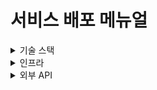 # 서비스 배포 메뉴얼

<details>
<summary>기술 스택</summary>
<div markdown="1">      

#### 📌 블록체인
- `java`
- `Hyperledger Fabric`

#### 📌 프론트 엔드
- `VisualCode : 최신판 (1.82.2)`
- `React - 18.2.0`
- `axios - 1.5.0`
- `NodeJS - 18.16.1`
- `npm - 9.6.7`
- `recoil - 0.7.7`
- `styled-components - 6.0.7`
- `pwa`

#### 📌 백엔드
- `jdk - 17.0.9`
- `gradle - 8.3.0`
- `springboot - 3.0.12`
- `mysql - 8.1.0`

#### 📌 인프라
- `docker - 24.0.5`
- `docker-compose - 2.1.0`
- `apt - 2.0.9`
- `nginx - 1.18.0`
- `jenkins lts`
- `AWS EC2`


</div>
</details>

<details>
<summary>인프라</summary>
<div markdown="1">      

- 서버 접속(cmd)
    1. 지급받은 pem키를 `C:\Users\SSAFY` 경로에 다운
    2. cmd 켜고 **`ssh -i K9B310T.pem [ubuntu@k9b310.p.ssafy.io](mailto:ubuntu@k9b310.p.ssafy.io)`** 입력
- 방화벽 설정
    
    기본적으로 22번 포트는 열려있다 (원격접속용)

    

# 1. EC2 Setting

## 1.1 EC2 접속하기

- MobaXtern활용
- SSH 선택
- Romete host : j9b206.p.ssafy.io
- User privatee Key : 발급받은 key입력


## 1.2 우분투 방화벽(UFW) 설정

```bash
sudo ufw default deny incoming # 모든 인바운드 연결 차단
sudo ufw default allow outgoing # 모든 아웃바운드 연결 허용
sudo ufw allow ssh # 22번 포트 허용
sudo ufw allow http # 80번 포트 허용
sudo ufw allow https # 443 포트 허용
```

- 방화벽 실행 `sudo ufw enable`
    
- 허용된 포트 확인 `sudo ufw status`

<aside>
💡 3000번, 8080번 포트는 안열어도 되나요?
⇒ 안열어도 젠킨스에서 관리하고 있음

</aside>

## 1.3 Docker 설치

- 공식 문서를 먼저 확인

[Install Docker Engine on Ubuntu](https://docs.docker.com/engine/install/ubuntu/)

- ec2에 docker 설치
    
    ```bash
    sudo apt-get update
    sudo apt-get install ca-certificates curl gnupg
    
    sudo install -m 0755 -d /etc/apt/keyrings
    curl -fsSL https://download.docker.com/linux/ubuntu/gpg | sudo gpg --dearmor -o /etc/apt/keyrings/docker.gpg
    sudo chmod a+r /etc/apt/keyrings/docker.gpg
    
    echo \
      "deb [arch="$(dpkg --print-architecture)" signed-by=/etc/apt/keyrings/docker.gpg] https://download.docker.com/linux/ubuntu \
      "$(. /etc/os-release && echo "$VERSION_CODENAME")" stable" | \
      sudo tee /etc/apt/sources.list.d/docker.list > /dev/null
    ```
    
- docker engine과 그에 따른 plugin설치
    
    ```bash
    sudo apt-get update
    sudo apt-get install docker-ce docker-ce-cli containerd.io docker-buildx-plugin docker-compose-plugin
    
    sudo apt install docker-compose
    
    # 정상 설치 되엇는지 확인
    sudo docker -v
    sudo docker compose version
    ```
    

## 1.4 Nginx 설정

### Nginx 설치

```bash
sudo apt-get update
sudo apt-get upgrade
sudo apt-get install nginx
```

### SSL 설정 (feat. Certbot)

```bash
# snap을 이용하여 core 설치 -> snap을 최신 버전으로 유지하기 위해 설치
sudo snap install core
# core를 refresh 해준다.
sudo snap refresh core
# 기존에 잘못된 certbot이 설치되어있을 수도 있으니 삭제 해준다.
sudo apt remove certbot
# certbot 설치
sudo snap install --classic certbot
# certbot 명령을 로컬에서 실행할 수 있도록 snap의 certbot 파일을 로컬의 cerbot과 링크(연결) 시켜준다. -s 옵션은 심볼릭링크를 하겠다는 것.
sudo ln -s /snap/bin/certbot /usr/bin/certbot
# certbot 사용해 ssl 설정
sudo certbot --nginx
```

### Nginx 설정 파일 (feat. 리버스 프록시)

> `sudo vim /etc/nginx/conf.d/default.conf`
> 

**Certbot 사용**

```bash
server {
    #  80번 포트에서 연결 수신
    listen 80;
    server_name k9b310.p.ssafy.io;
    return 301 https://$host$request_uri;
}

# HTTPS 로 연결 수신
server {
    listen 443 ssl;
    server_name k9b310.p.ssafy.io;

    ssl_certificate /etc/letsencrypt/live/k9b310.p.ssafy.io/fullchain.pem;
    ssl_certificate_key /etc/letsencrypt/live/k9b310.p.ssafy.io/privkey.pem;

    # springboot에 대한 프록시 설정
    location /api {
        # rewrite ^/api(/.*)$ $1 break;
        proxy_pass http://k9b310.p.ssafy.io:8080;
        proxy_http_version 1.1;
        proxy_set_header Upgrade $http_upgrade;
        proxy_set_header Connection "upgrade";
        proxy_set_header Host $host;
        proxy_set_header X-Real-IP $remote_addr;
        proxy_set_header X-Forwarded-For $proxy_add_x_forwarded_for;
        proxy_set_header X-Forwarded-Proto $scheme;
    }

    # 프론트에 대한 프록시 설정
    location / {
        proxy_pass http://k9b310.p.ssafy.io:3000;
        proxy_set_header Host $host;
        proxy_set_header X-Real-IP $remote_addr;
        proxy_set_header X-Forwarded-For $proxy_add_x_forwarded_for;
        proxy_set_header X-Forwarded-Proto $scheme;
    }
}
```

**ZeroSSL 사용**

- 숨김
    
    ```bash
    server {
        #  80번 포트에서 연결 수신
        listen 80;
        server_name k9b310.p.ssafy.io;
        return 301 https://$host$request_uri;
    }
    
    # HTTPS 로 연결 수신
    server {
        listen 443 ssl;
        server_name k9b310.p.ssafy.io;
    
    		root /var/www/k9b310.p.ssafy.io;
    
        # springboot에 대한 프록시 설정
        location /api {
            # rewrite ^/api(/.*)$ $1 break;
            proxy_pass http://k9b310.p.ssafy.io:8080;
            proxy_http_version 1.1;
            proxy_set_header Upgrade $http_upgrade;
            proxy_set_header Connection "upgrade";
            proxy_set_header Host $host;
            proxy_set_header X-Real-IP $remote_addr;
            proxy_set_header X-Forwarded-For $proxy_add_x_forwarded_for;
            proxy_set_header X-Forwarded-Proto $scheme;
        }
    
        # 프론트에 대한 프록시 설정
        location / {
            proxy_pass http://k9b310.p.ssafy.io:3000;
            proxy_set_header Host $host;
            proxy_set_header X-Real-IP $remote_addr;
            proxy_set_header X-Forwarded-For $proxy_add_x_forwarded_for;
            proxy_set_header X-Forwarded-Proto $scheme;
        }
    
    		location ~/.well-known/pki-validation {
            default_type "text/plain";
            index F8A1B3624552EBC3AC088EEB55E82E73.txt;
        }
    
    }
    ```
    

### Nginx 설정 적용

```bash
sudo nginx -t
sudo service nginx restart
```

## 1.5 MySQL 설정

### MySQL 이미지 pull

```bash
sudo docker pull mysql:8.0.22
```

### Docker 컨테이너 볼륨 설정 및 확인

```bash
# 볼륨 설정
sudo docker volume create mysql-volume
# 볼륨 확인
sudo docker volume ls
```

### MySQL 컨테이너 실행

```bash
# mysql: 8.0.22 버전 설치
sudo docker run -d --name mysql-container -p 2231:3306 -v mysql-volume:/var/lib/mysql -e MYSQL_ROOT_PASSWORD=1234 mysql:8.0.22

~~# 가장 최신버전 설치~~
~~sudo docker run -d --name mysql-container -p 2231:3306 -v mysql-volume:/var/lib/mysql -e MYSQL_ROOT_PASSWORD=1234 mysql:latest~~
```

### MySQL 새 계정 생성 및 권한 설정

> `mysql -u root -p` # MySQL 서버 접속
> 

```bash
sudo docker exec -it mysql-container bash
mysql -u root -p
# 추후에 삭제할거니 비번 입력 안해도됨(or 간단한걸로 해도됨)
```

```bash
# 새 계정 생성
mysql> CREATE USER tou@'%' identified by 'ssa-fyt-oussaf-yb310-tou';
# 권한 설정
mysql> GRANT ALL PRIVILEGES ON *.* to tou@'%';
mysql> FLUSH PRIVILEGES;
mysql> exit;
```

### 새 계정으로 DB 생성

```bash
# 생성한 계정으로 MySQL 서버 접속
bash# mysql -u tou -p
# DB 생성 및 확인
mysql> CREATE DATABASE gtest;
mysql> SHOW DATABASES; 
```

### IP 접속 가능 범위 설정

```bash
mysql> SELECT user, host FROM mysql.user;
# root 사용자 접속 권한 삭제
mysql> DELETE FROM mysql.user WHERE User='root' AND Host='%';
mysql> FLUSH PRIVILEGES;
```

## 1.6 Redis 설정

### Redis 이미지 pull

```jsx
sudo docker pull redis
```

### redis container 실행

```jsx
sudo docker run -p 9707:6379 --name redis-container -d redis:latest --requirepass "tou"
```

- **`-name redis-container`** : 컨테이너에 **`redis-container`**라는 이름을 부여
- **`p 9707:6379`** : 호스트의 9707 포트와 컨테이너의 6379 포트를 매핑
- **`d`** : 컨테이너를 백그라운드에서 실행
- **`redis`** : 사용할 Docker 이미지의 이름
- `**requirepass`**  : 비밀번호

### redis가 설치된 docker 컨테이너 내부로 접속

```jsx
sudo docker exec -it redis-container /bin/bash
```

### redis 접속

ubuntu

```jsx
redis-cli -p {port} -a {password}
```

cmd(외부)

```jsx
redis-cli -h {hostname} -p {port} -a {password}
```

## 1.7 Jenkins 설치

### docker-compose를 사용하여 jenkins container를 실행하기

```bash
sudo vim docker-compose.yml
```

1. **jenkins container를 실행시킬 docker-compose 파일을 만듬**


```bash
version: '3'
services:
		jenkins:
				image: jenkins/jenkins:lts
				container_name: jenkins
				volumes:
						- /var/run/docker.sock:/var/run/docker.sock
						- /jenkins:/var/jenkins_home
				ports:
						- "9090:8080"
				user: root
```

- jenkins 기본 포트는 8080인데 9090포트 사용하도록 지정해줌

1. **docker-compose로 jenkins container를 실행하기**
    
    `sudo docker-compose up -d`
    
2. **정상적으로 container가 실행되고 있는지 확인**
    
    `sudo docker ps -a`

    
3. J**enkins container에 접속하여 Docker를 설치**
    1. jenkins 컨테이너 내부에 접속
        
        `sudo docker exec -it jenkins /bin/bash`

        
    2. docker 설치
        
        ```bash
        ##docker 설치
        apt-get update
        apt-get install ca-certificates curl gnupg lsb-release
        mkdir -p /etc/apt/keyrings
        curl -fsSL https://download.docker.com/linux/debian/gpg | gpg --dearmor -o /etc/apt/keyrings/docker.gpg
        echo \
          "deb [arch=$(dpkg --print-architecture) signed-by=/etc/apt/keyrings/docker.gpg] https://download.docker.com/linux/debian \
          $(lsb_release -cs) stable" | tee /etc/apt/sources.list.d/docker.list > /dev/null
        apt-get update
        apt-get install docker-ce docker-ce-cli [containerd.io](http://containerd.io/) docker-compose-plugin docker-compose
        ```
        
4. **Jenkins 접속 (도메인주소:9090)**

[](http://k9b310.p.ssafy.io:9090/)

# 2. Jenkins 설정

## 2.1 초기 계정 설정

1. 초기 접속화면 Unlock Jenkins
    - `cat /var/jenkins_home/secrets/initialAdminPassword`
    - 여기서 비밀번호를 확인하고 입력
2. install suggested plusins 선택
3. Create First Admin User
    1. 계정명 : tou_admin
    2. 암호 : ###
    3. 이름 : admin
    4. 이메일 주소 : 실제 사용하는 개인 이메일
4. Jenkins Url 
    1. default사용해도 됨,
    

## 2.2 Plugin 설치

Jenkins 관리 → Plugin in

### 추가로 설치 해야 할 plugin 목록

- GitLab
- Generic Webhook Trigger
- GitLab API
- GitLab Authenication
- NodeJs (자동 배포로 프론트엔트 빌드 시 필요)

## 2.3 Credential 설정

Jenkins 관리 → Security → Credentials →S****tores scoped to Jenkins → (global)****

→ + Add Credential 선택


Username : 깃랩 쓰는 계정

Password : 깃랩 패스워드 or 깃랩 시크릿토큰 입력

ID : jenkins_token

- gitlab에서 먼저 access Token을 발급 받고 토큰을 넣어준다.

- 토큰 발급 받기
    
    gitlab 로그인 → 사람 누름 → Edit profile → access token → add new token
    
    이름, 만료날짜, 권한 범위 등을 설정
    

Token name : new_token

## 2.4 jenkins GitLab Connection 등록

Jenkins관리 → System → GitLab 이동

- 원하는 connection 이름 설정
    
    deploy-tou
    
- Gitlab 주소 입력
    
    https://lab.ssafy.com/
    
- 앞서 만든 Credential 연결

## 2.5 Jenkins pipeline 생성

- + 새로운 Item  → 이름 입력, Pipeline 선택 → ok
- 프론트와 백엔드 2개를 만들어야 함
    
    tou-back
    
    tou-front


- 구성 → build Trigger 이동

- build를 유발할 Tirgger 옵션을 선택하여 적용
- 고급을 눌러 webhook 설정을 위한 Secret Token을 발급


→ generate를 눌러 Secret token생성

## 2.6 Gitlab webhook 설정

- jenkins 작접물의 변화를 감지하여 build, run 하기 위해서는 webHook 필수!
- gitlab project → settings → webhooks
    
    
- url : [http://k9b310.p.ssafy.io:9090/job/tou-front/](http://k9b310.p.ssafy.io:9090/job/tou-front/)
- secret token: jenkins System에서 받아온 token 입력
- merge를 할때마다 요청
    
- ssl verification

- Test : 200이여야 함!

# 3. Back-End 빌드 및 배포

## 3-1 Back-end 환경변수

```jsx
spring:
  # 로그파일 설정
  application:
    name: svc1-accounts
  datasource:
    driver-class-name: com.mysql.cj.jdbc.Driver
    url:
    username: tou
    password: 
  redis:
    host:
    port: 9707
    password: 

  batch:
    jdbc:
      initialize-schema: never
    job:
      enabled: false

  jpa:
    database: mysql
    database-platform: org.hibernate.dialect.MySQL8Dialect
    show-sql: true
    hibernate:
      ddl-auto: validate
      use-new-id-generator-mappings: false
    properties:
      hibernate:
        format_sql: true
        default_batch_fetch_size: 1000


# jwt
jwt:
  secret:
    key: 


```

<aside>
💡 환경변수 관련 내용 정리

**기존 방식**

백엔드의 application.yml 파일에서 환경변수들을 전부 작성하여 관리
문제점 : git에 올라가는 파일이기 때문에 중요한 정보들의 관리가 어려웠음(DB id,pw나 token 값들이 전부 노출됨)


**현재방식**

application.yml 랑 application-secret.yml로 관리

**추후방식**

application.yml 파일에 환경변수를 직접 작성하지 않고
같은 경로에 .env 파일에 작성함
요약 : git 에는 application.yml파일 있음. jenkins에는 application.yml파일과 .env 파일이 있음.

</aside>

## 3-2 자바 및 gradle 설치

```bash
# 자바 설치
sudo apt update
sudo apt install openjdk-17-jdk
java -version

# gradle 설치

cd /S0931B310/~~
# projeck 경로까지 알아서 잘 들어가면된다
sh gradlew

# gradle 실행
sh gradlew build
```

## 3-3 Dockerfile 작성

```bash
FROM openjdk:17-jdk-slim
COPY /build/libs/*.jar app.jar
EXPOSE 8080
ENTRYPOINT ["java", "-jar", "/app.jar"]

# 안되서 밑에껄로 수정한번 해봄

FROM openjdk:17
WORKDIR /app
COPY /build/libs/*.jar app.jar
ENTRYPOINT ["java", "-jar", "/app.jar"]
```

## 3-4 Jenkinsfile 작성

```groovy
pipeline {
    agent any

    environment {
        CONTAINER_NAME = "tou-back"
        IMAGE_NAME = "tou"
    }
    stages {
        stage('Build') {
            steps {
                dir('back/tou') {
                    sh 'chmod +x gradlew'
                    sh './gradlew clean build'
                }
            }
            post {
                success {
                    echo 'gradle build success'
                }
                failure {
                    echo 'gradle build failed'
                }
            }
        }

        stage('Docker Delete') {
            steps {
                script {
                    try{
                        sh 'echo "Docker Delete Start"'
                        // 컨테이너 존재 시 삭제
                        sh "docker stop ${CONTAINER_NAME}"
                        sh "docker rm -f ${CONTAINER_NAME}"
                    }catch (Exception e){
                        echo "Docker container ${CONTAINER_NAME} does not exist. skip"
                    }
                    try{
                        // 이미지 존재 시 삭제
                        sh "docker image rm ${IMAGE_NAME}"
                    }catch (Exception e){
                        echo "Docker image ${IMAGE_NAME} does not exist. skip"
                    }
                }
            }
            post {
                success {
                    sh 'echo "Docker delete Success"'
                }
                failure {
                    sh 'echo "Docker delete Fail"'
                }
            }
        }

        stage('Dockerizing'){
            steps{
                sh 'echo " Image Bulid Start"'
                // 도커 이미지를 기반으로 컨테이너 빌드
                dir('back/tou') {
                    sh 'docker build -t ${IMAGE_NAME} .'
                }
            }
            post {
                success {
                    sh 'echo "Bulid Docker Image Success"'
                }
                failure {
                    sh 'echo "Bulid Docker Image Fail"'
                }
            }
        }
        stage('Deploy') {
            steps {
                script{
                    sh 'docker run --name ${CONTAINER_NAME} -d -p 8080:8080 ${IMAGE_NAME}'
                }
            }
            post {
                success {
                    echo 'Deploy success'
                }
                failure {
                    echo 'Deploy failed'
                }
            }
        }
    }
}
```

## 3-5 Jenkins 설정

- 빌드 실행해 확인


# 4. Front-End 빌드 및 배포

## 4-0 Node 설치

```bash
// 18.x 버전 설치
curl -sL https://deb.nodesource.com/setup_18.x | sudo -E bash -
sudo apt-get install -y nodejs

// 설치 후 버전 확인
node -v
npm -v
```

## 4-1 Dockerfile 작성

(gitlab : develop-fe(branch) /프젝이름/front/Dockerfile 새로 작성)

```bash
FROM node:18
WORKDIR /app
COPY package*.json ./
RUN npm install
RUN npm install -g serve
COPY . .
RUN npm run build
ENTRYPOINT ["serve", "-s", "build"]
```

## 4-2 Jenkinsfile 작성

(gitlab : develop-fe(branch) /프젝이름/front/Jenkinsfile 새로 작성)

```bash
pipeline {
    agent any

     tools {nodejs "node"}

     environment {
        DOCKER = 'sudo docker'
        TIME_ZONE = 'Asia/Seoul'
        TAG = "docker-react:${env.BUILD_ID}"
    }

stages {
    stage('prepare') {
        steps {
            dir('FrontEnd'){
                sh 'npm install'
            }
        }
    }
    stage('build') {
        steps {
            dir('FrontEnd'){
                sh 'CI=false npm run build'
                sh '''
                echo 'Docker image build'
                docker build --no-cache -t $TAG .
                '''
            }
        }
    }
    stage('Deploy') {
            steps {
                dir('FrontEnd'){
                    script {
                        try {
                            sh 'docker stop TouFront'
                            sh 'docker rm TouFront'
                        } catch (Exception e) {
                            echo "Failed to stop or remove Docker container, proceeding anyway"
                        }
                    }
                    sh '''
                    echo 'Deploy'
                    docker run -d -p 3000:3000 -v /etc/localtime:/etc/localtime:ro -e TZ=Asia/Seoul --name TouFront $TAG
                    '''
                }
            }
        }
}
}
```

참고자료

[[Jenkins] 리액트 경고를 빌드 오류로 인식하는 설정](https://velog.io/@mungmnb777/젠킨스-리액트-경고를-빌드-오류로-인식하는-설정)

## 4-3 Jenkins 설정

Script Path : front/jenkinsfile

- jenkins 관리 → Tools → NodeJs 설정
- node 버전과 이름을 입력
- 지금 빌드 실행하여 확인
    

# 5. 가비아 도메인 연결

## 5-1. 가비아 접속

<aside>
💡 가비아 로그인 → My가비아 → 서비스 관리 → 해당 도메인(tou.kr) 선택 후 관리 클릭→ DNS 정보 → DNS 관리

</aside>

## 5-2. DNS 설정

<aside>
💡 **DNS 설정에 레코드 추가

1.타입: A
1. 호스트: @  / www
2. 값 위치 : 배포된 서버의 ipv4 주소 
 ( 배포 서버에 ubuntu로 접속 후
 `curl [http://169.254.169.254/latest/meta-data/public-ipv4](http://169.254.169.254/latest/meta-data/public-ipv4)` 명령어 입력**


**ubuntu@ 앞부분이 ipv4 주소임

1. 등록 후 저장**

</aside>

## 5-3. NGINX 설정

```bash
server {
    #  80번 포트에서 연결 수신
    listen 80;
    server_name k9b310.p.ssafy.io **www.tou.kr tou.kr; // 추가**
    return 301 https://$host$request_uri;
}

# HTTPS 로 연결 수신
server {
    listen 443 ssl;
    server_name k9b310.p.ssafy.io;

    ssl_certificate /etc/letsencrypt/live/k9b310.p.ssafy.io/fullchain.pem;
    ssl_certificate_key /etc/letsencrypt/live/k9b310.p.ssafy.io/privkey.pem;

    # springboot에 대한 프록시 설정
    location /api {
        # rewrite ^/api(/.*)$ $1 break;
        proxy_pass http://k9b310.p.ssafy.io:8080;
        proxy_http_version 1.1;
        proxy_set_header Upgrade $http_upgrade;
        proxy_set_header Connection "upgrade";
        proxy_set_header Host $host;
        proxy_set_header X-Real-IP $remote_addr;
        proxy_set_header X-Forwarded-For $proxy_add_x_forwarded_for;
        proxy_set_header X-Forwarded-Proto $scheme;
        proxy_read_timeout 300s;
        proxy_connect_timeout 75s;
    }

    # 프론트에 대한 프록시 설정
    location / {
        proxy_pass http://k9b310.p.ssafy.io:3000;
        proxy_set_header Host $host;
        proxy_set_header X-Real-IP $remote_addr;
        proxy_set_header X-Forwarded-For $proxy_add_x_forwarded_for;
```

이러면 https 연결은 되는데 인증서가 없어서 보안 위험 알림이 뜸

## 5-4. CERTBOT을 통한 https 인증서 발급

아래 명령어를 통해 Certbot은 Nginx 설정을 검사하여 보안 인증서가 필요한 모든 서버 블록을 찾음

```bash
sudo certbot --nginx
```

여기서 전부를 택해서 인증서를 발급받거나

```bash
sudo certbot --nginx -d k9b310.p.ssafy.io -d tou.kr -d www.tou.kr
```

명령어를 통해 하나의 인증서에 여러 도메인을 포함시킬 수 있음

혹은 이미 발급받은 인증서에 Certbot을 사용해 인증서 확장할 수 있음

```bash
sudo certbot --expand -d k9b310.p.ssafy.io -d tou.kr -d www.tou.kr
```

## 5-5. NGINX 재설정

```bash
server {
    listen 80;
    server_name k9b310.p.ssafy.io www.tou.kr tou.kr;

    if ($host = www.tou.kr) {
        return 301 https://$host$request_uri;
    } # managed by Certbot

    if ($host = tou.kr) {
        return 301 https://$host$request_uri;
    } # managed by Certbot

    if ($host = k9b310.p.ssafy.io) {
        return 301 https://tou.kr$request_uri;
    }
}

# HTTPS 로 연결 수신
server {
    listen 443 ssl;
    server_name k9b310.p.ssafy.io k9b310.p.ssafy.io www.tou.kr tou.kr;

    **//인증서 키를 재 지정**
    # k9b310.p.ssafy.io, tou.kr 및 www.tou.kr에 대한 인증서 설정
    **ssl_certificate /etc/letsencrypt/live/tou.kr/fullchain.pem; # managed by Certbot
    ssl_certificate_key /etc/letsencrypt/live/tou.kr/privkey.pem; # managed by Certbot**

    **//도메인 주소로 리디렉션**
		if ($host = k9b310.p.ssafy.io) {
        return 301 https://tou.kr$request_uri;
    }

    # springboot에 대한 프록시 설정
    location /api {
        # rewrite ^/api(/.*)$ $1 break;
        proxy_pass http://k9b310.p.ssafy.io:8080;
        proxy_http_version 1.1;
        proxy_set_header Upgrade $http_upgrade;
        proxy_set_header Connection "upgrade";
        proxy_set_header Host $host;
        proxy_set_header X-Real-IP $remote_addr;
        proxy_set_header X-Forwarded-For $proxy_add_x_forwarded_for;
        proxy_set_header X-Forwarded-Proto $scheme;
        proxy_read_timeout 300s;
        proxy_connect_timeout 75s;
    }

    # 프론트에 대한 프록시 설정
    location / {
        proxy_pass http://k9b310.p.ssafy.io:3000;
        proxy_set_header Host $host;
        proxy_set_header X-Real-IP $remote_addr;
        proxy_set_header X-Forwarded-For $proxy_add_x_forwarded_for;
		    proxy_set_header X-Forwarded-Proto $scheme;
		}
}
```

### 5-6. 재 지정할 인증서를 택할 때 참고사항

1.**`/etc/letsencrypt/live`** 디렉토리를 확인

```bash
sudo ls -l /etc/letsencrypt/live
```


1. 인증서 파일들이 어떤 도메인들을 커버하는지 세부 정보 확인

```bash
sudo openssl x509 -in /etc/letsencrypt/live/tou.kr/cert.pem -text -noout
```

3.'Subject Alternative Name' 필드를 통해 추가된 도메인 확인하고 모두를 포함하는 인증서를 nginx에 추가하면 됨.

-  참고 블로그

[AWS EC2 ubuntu 가비아 도메인 적용](https://king-ja.tistory.com/102)

[[ec2 2탄] 가비아에서 도메인 구매 후 연결하기 & HTTPS 적용하기](https://ye5ni.tistory.com/132)

# 6. 서버 배포 시 문제였던 상황들

## 6-1 nginx upstream 오류

Jenkins CI/CD가 완료 되었고, 빌드 테스트 또한 정상적으로 실행되었지만 서버에 API 요청을 보내면 504 gateway 에러가 발생했다

오류로그를 확인해본 결과 ( 오류 로그 확인 )
`sudo tail -f /var/log/nginx/error.log`

```bash
2023/11/02 00:22:57 [error] 89194#89194: *2 upstream timed out 
(110: Connection timed out) while connecting to upstream, 
client: 14.50.47.171, server: k9b310.p.ssafy.io, 
request: "GET /api/client/login HTTP/1.1", 
upstream: "http://3.35.139.182:8080/api/client/login", 
host: "k9b310.p.ssafy.io", 
referrer: "http://k9b310.p.ssafy.io/api/client/login"
```

이런 에러 로그를 확인할 수 있었다.

구글링 결과 API 요청의 시간 값을 늘려줘야한다는 결론이 나왔고, 늘려주었으나 여전히 같은 에러가 발생하고 있다

## 6-2 nginx upstream 오류 해결

application.yml 파일과 .env 파일의 매핑이 정확하게 이루어지지않아 발생함

해결방법은 4-1 하단에 기재함


</div>
</details>

<details>
<summary>외부 API</summary>
<div markdown="1">   

#### 구글을 이용한 지도 Api 사용
- 사용자의 위치와 판매점의 위치를 비교하여 제품의 유통 과정 위변조 판별

</div>
</details>